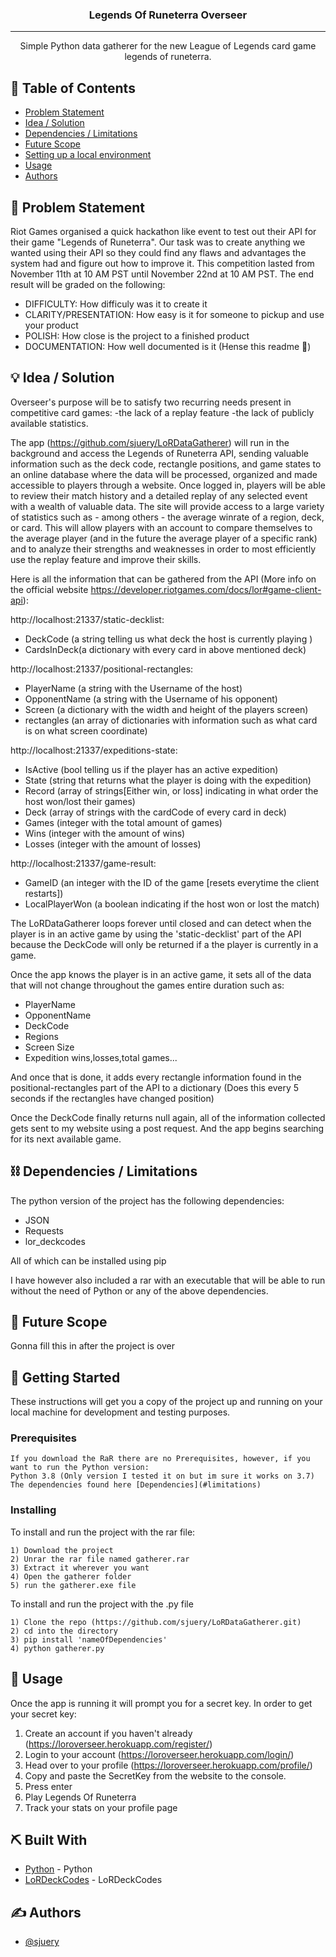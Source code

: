 <h3 align="center">Legends Of Runeterra Overseer</h3>

---

<p align="center"> Simple Python data gatherer for the new League of Legends card game legends of runeterra.
    <br> 
</p>


## 📝 Table of Contents
- [Problem Statement](#problem_statement)
- [Idea / Solution](#idea)
- [Dependencies / Limitations](#limitations)
- [Future Scope](#future_scope)
- [Setting up a local environment](#getting_started)
- [Usage](#usage)
- [Authors](#authors)

## 🧐 Problem Statement <a name = "problem_statement"></a>
Riot Games organised a quick hackathon like event to test out their API for their game "Legends of Runeterra". Our task was to create anything we wanted using their API so they could find any flaws and advantages the system had and figure out how to improve it. This competition lasted from November 11th at 10 AM PST until November 22nd at 10 AM PST. The end result will be graded on the following:
- DIFFICULTY: How difficuly was it to create it
- CLARITY/PRESENTATION: How easy is it for someone to pickup and use your product
- POLISH: How close is the project to a finished product
- DOCUMENTATION: How well documented is it (Hense this readme 🧐)

## 💡 Idea / Solution <a name = "idea"></a>
Overseer's purpose will be to satisfy two recurring needs present in competitive card games:
-the lack of a replay feature
-the lack of publicly available statistics.

The app (https://github.com/sjuery/LoRDataGatherer) will run in the background and access the Legends of Runeterra API, sending valuable information such as the deck code, rectangle positions, and game states to an online database where the data will be processed, organized and made accessible to players through a website. Once logged in, players will be able to review their match history and a detailed replay of any selected event with a wealth of valuable data. The site will provide access to a large variety of statistics such as - among others - the average winrate of a region, deck, or card. This will allow players with an account to compare themselves to the average player (and in the future the average player of a specific rank) and to analyze their strengths and weaknesses in order to most efficiently use the replay feature and improve their skills.

Here is all the information that can be gathered from the API (More info on the official website https://developer.riotgames.com/docs/lor#game-client-api):

http://localhost:21337/static-decklist:

- DeckCode (a string telling us what deck the host is currently playing )
- CardsInDeck(a dictionary with every card in above mentioned deck)

http://localhost:21337/positional-rectangles:

- PlayerName (a string with the Username of the host)
- OpponentName (a string with the Username of his opponent)
- Screen (a dictionary with the width and height of the players screen)
- rectangles (an array of dictionaries with information such as what card is on what screen coordinate)

http://localhost:21337/expeditions-state:

- IsActive (bool telling us if the player has an active expedition)
- State (string that returns what the player is doing with the expedition)
- Record (array of strings[Either win, or loss] indicating in what order the host won/lost their games)
- Deck (array of strings with the cardCode of every card in deck)
- Games (integer with the total amount of games)
- Wins (integer with the amount of wins)
- Losses (integer with the amount of losses)

http://localhost:21337/game-result:

- GameID (an integer with the ID of the game [resets everytime the client restarts])
- LocalPlayerWon (a boolean indicating if the host won or lost the match)

The LoRDataGatherer loops forever until closed and can detect when the player is in an active game by using the 'static-decklist' part of the API because the DeckCode will only be returned if a the player is currently in a game.

Once the app knows the player is in an active game, it sets all of the data that will not change throughout the games entire duration such as:
- PlayerName
- OpponentName
- DeckCode
- Regions
- Screen Size
- Expedition wins,losses,total games...

And once that is done, it adds every rectangle information found in the positional-rectangles part of the API to a dictionary (Does this every 5 seconds if the rectangles have changed position)

Once the DeckCode finally returns null again, all of the information collected gets sent to my website using a post request. And the app begins searching for its next available game. 

## ⛓️ Dependencies / Limitations <a name = "limitations"></a>
The python version of the project has the following dependencies:
- JSON
- Requests
- lor_deckcodes

All of which can be installed using pip

I have however also included a rar with an executable that will be able to run without the need of Python or any of the above dependencies.

## 🚀 Future Scope <a name = "future_scope"></a>
Gonna fill this in after the project is over

## 🏁 Getting Started <a name = "getting_started"></a>
These instructions will get you a copy of the project up and running on your local machine for development 
and testing purposes.

### Prerequisites

```
If you download the RaR there are no Prerequisites, however, if you want to run the Python version:
Python 3.8 (Only version I tested it on but im sure it works on 3.7)
The dependencies found here [Dependencies](#limitations)
```

### Installing

To install and run the project with the rar file:

```
1) Download the project
2) Unrar the rar file named gatherer.rar
3) Extract it wherever you want
4) Open the gatherer folder
5) run the gatherer.exe file
```

To install and run the project with the .py file

```
1) Clone the repo (https://github.com/sjuery/LoRDataGatherer.git)
2) cd into the directory
3) pip install 'nameOfDependencies'
4) python gatherer.py
```

## 🎈 Usage <a name="usage"></a>
Once the app is running it will prompt you for a secret key. In order to get your secret key:
1) Create an account if you haven't already (https://loroverseer.herokuapp.com/register/)
2) Login to your account (https://loroverseer.herokuapp.com/login/)
3) Head over to your profile (https://loroverseer.herokuapp.com/profile/)
4) Copy and paste the SecretKey from the website to the console.
5) Press enter
6) Play Legends Of Runeterra
7) Track your stats on your profile page


## ⛏️ Built With <a name = "tech_stack"></a>
- [Python](https://www.python.org/) - Python
- [LoRDeckCodes](https://github.com/Rafalonso/LoRDeckCodesPython) - LoRDeckCodes

## ✍️ Authors <a name = "authors"></a>
- [@sjuery](https://github.com/sjuery)
